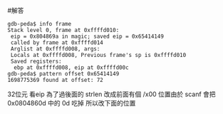 #解答
```
gdb-peda$ info frame
Stack level 0, frame at 0xffffd010:
 eip = 0x804869a in magic; saved eip = 0x65414149
 called by frame at 0xffffd014
 Arglist at 0xffffd008, args: 
 Locals at 0xffffd008, Previous frame's sp is 0xffffd010
 Saved registers:
  ebp at 0xffffd008, eip at 0xffffd00c
gdb-peda$ pattern offset 0x65414149
1698775369 found at offset: 72
```
32位元 看eip
為了過後面的 strlen
改成前面有個 /x00 
位置由於 scanf 會把 0x0804860d 中的 0d 吃掉
所以改下面的位置
